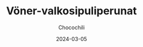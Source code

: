 ---
title: "Vöner-valkosipuliperunat"
image: "https://vegaanibotti.lauravuo.me/2024/03/2024-03-05_small.png"
date: 2024-03-05
receipt_url: "https://chocochili.net/2020/09/voner-valkosipuliperunat/"
author: "Chocochili"
---